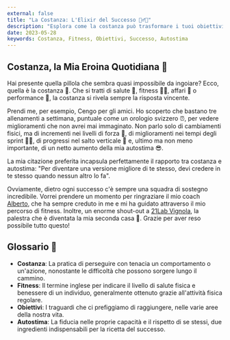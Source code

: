 ```yaml
---
external: false
title: "La Costanza: L'Elixir del Successo 🏋️‍♂️💼"
description: "Esplora come la costanza può trasformare i tuoi obiettivi in realtà, sia che tu stia sollevando pesi in palestra o portando a termine un progetto in ufficio. Non ci sono scorciatoie, solo il potere della costanza!"
date: 2023-05-28
keywords: Costanza, Fitness, Obiettivi, Successo, Autostima
---
```


## Costanza, la Mia Eroina Quotidiana 💪

Hai presente quella pillola che sembra quasi impossibile da ingoiare? Ecco, quella è la costanza 💊. Che si tratti di salute 🍏, fitness 🏋️‍♂️, affari 💼 o performance 🥇, la costanza si rivela sempre la risposta vincente.

Prendi me, per esempio, Cengo per gli amici. Ho scoperto che bastano tre allenamenti a settimana, puntuale come un orologio svizzero ⏰, per vedere miglioramenti che non avrei mai immaginato. Non parlo solo di cambiamenti fisici, ma di incrementi nei livelli di forza 💪, di miglioramenti nei tempi degli sprint 🏃‍♂️, di progressi nel salto verticale 🏀 e, ultimo ma non meno importante, di un netto aumento della mia autostima 😎.

La mia citazione preferita incapsula perfettamente il rapporto tra costanza e autostima: "Per diventare una versione migliore di te stesso, devi credere in te stesso quando nessun altro lo fa".

Ovviamente, dietro ogni successo c'è sempre una squadra di sostegno incredibile. Vorrei prendere un momento per ringraziare il mio coach [Alberto](https://www.instagram.com/coach_alberto.cere/), che ha sempre creduto in me e mi ha guidato attraverso il mio percorso di fitness. Inoltre, un enorme shout-out a [21Lab Vignola](https://www.instagram.com/21lab_vignola/), la palestra che è diventata la mia seconda casa 🏡. Grazie per aver reso possibile tutto questo!

## Glossario 📖

- **Costanza**: La pratica di perseguire con tenacia un comportamento o un'azione, nonostante le difficoltà che possono sorgere lungo il cammino.
- **Fitness**: Il termine inglese per indicare il livello di salute fisica e benessere di un individuo, generalmente ottenuto grazie all'attività fisica regolare.
- **Obiettivi**: I traguardi che ci prefiggiamo di raggiungere, nelle varie aree della nostra vita.
- **Autostima**: La fiducia nelle proprie capacità e il rispetto di se stessi, due ingredienti indispensabili per la ricetta del successo.
